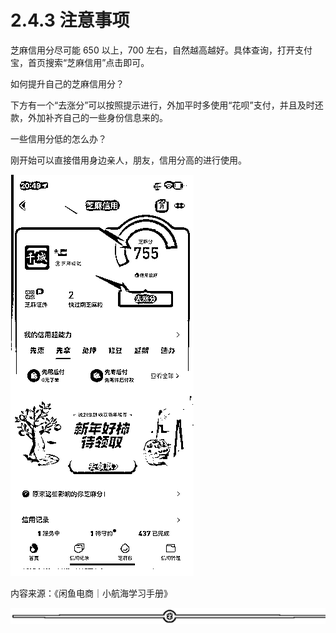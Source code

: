 # 2.4.3 注意事项

芝麻信用分尽可能 650 以上，700 左右，自然越高越好。具体查询，打开支付宝，首页搜索“芝麻信用”点击即可。

如何提升自己的芝麻信用分？

下方有一个“去涨分”可以按照提示进行，外加平时多使用“花呗”支付，并且及时还款，外加补齐自己的一些身份信息来的。

一些信用分低的怎么办？

刚开始可以直接借用身边亲人，朋友，信用分高的进行使用。

![](img/417da2c5f82a176d8dfdfda83accc991.png)

内容来源：《闲鱼电商｜小航海学习手册》

![](img/ab7dc6b1e88a35f9e4a63d42b13ad5e2.png)